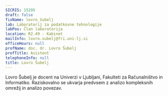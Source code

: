 ```yaml
---
SICRIS: 15295
draft: false
fixName: lovro_šubelj
lab: Laboratorij za podatkovne tehnologije
labPos: Član laboratorija
location: R2.49 - Kabinet
mailInfo: lovro.subelj@fri.uni-lj.si
officeHours: null
profName: doc. dr. Lovro Šubelj
profTitle: Asistent
telephoneInfo: null
title: Lovro Šubelj
---
```



Lovro Šubelj je docent na Univerzi v Ljubljani, Fakulteti za Računalništvo in Informatiko.
Raziskovalno se ukvarja predvsem z analizo kompleksnih omrežij in analizo povezav.